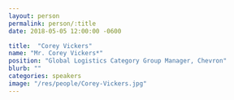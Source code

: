 ```yaml
---
layout: person
permalink: person/:title
date: 2018-05-05 12:00:00 -0600

title:  "Corey Vickers"
name: "Mr. Corey Vickers*"
position: "Global Logistics Category Group Manager, Chevron"
blurb: ""
categories: speakers
image: "/res/people/Corey-Vickers.jpg"
---
```


